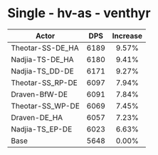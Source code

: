 # Single - hv-as - venthyr
| Actor | DPS | Increase |
|---|:---:|:---:|
|Theotar-SS-DE_HA|6189|9.57%|
|Nadjia-TS-DE_HA|6180|9.41%|
|Nadjia-TS_DD-DE|6171|9.27%|
|Theotar-SS_RP-DE|6097|7.94%|
|Draven-BfW-DE|6091|7.84%|
|Theotar-SS_WP-DE|6069|7.45%|
|Draven-DE_HA|6057|7.23%|
|Nadjia-TS_EP-DE|6023|6.63%|
|Base|5648|0.00%|
